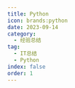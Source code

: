 ```yaml
---
title: Python
icon: brands:python
date: 2023-09-14
category:
  - 经验总结
tag:
  - IT总结
  - Python
index: false
order: 1
---
```

